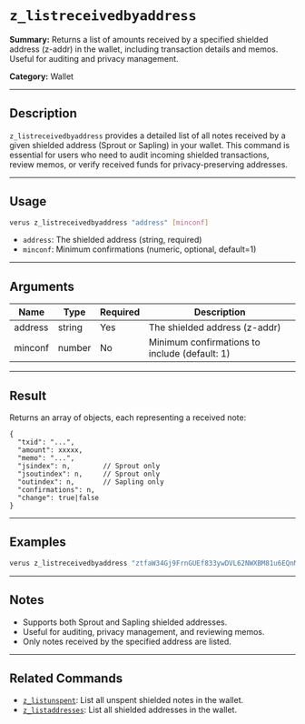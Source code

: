 # `z_listreceivedbyaddress`

**Summary:**
Returns a list of amounts received by a specified shielded address (z-addr) in the wallet, including transaction details and memos. Useful for auditing and privacy management.

**Category:**
Wallet

---

## Description
`z_listreceivedbyaddress` provides a detailed list of all notes received by a given shielded address (Sprout or Sapling) in your wallet. This command is essential for users who need to audit incoming shielded transactions, review memos, or verify received funds for privacy-preserving addresses.

---

## Usage
```bash
verus z_listreceivedbyaddress "address" [minconf]
```
- `address`: The shielded address (string, required)
- `minconf`: Minimum confirmations (numeric, optional, default=1)

---

## Arguments
| Name      | Type    | Required | Description                                      |
|-----------|---------|----------|--------------------------------------------------|
| address   | string  | Yes      | The shielded address (z-addr)                    |
| minconf   | number  | No       | Minimum confirmations to include (default: 1)    |

---

## Result
Returns an array of objects, each representing a received note:
```
{
  "txid": "...",
  "amount": xxxxx,
  "memo": "...",
  "jsindex": n,        // Sprout only
  "jsoutindex": n,     // Sprout only
  "outindex": n,       // Sapling only
  "confirmations": n,
  "change": true|false
}
```

---

## Examples
```bash
verus z_listreceivedbyaddress "ztfaW34Gj9FrnGUEf833ywDVL62NWXBM81u6EQnM6VR45eYnXhwztecW1SjxA7JrmAXKJhxhj3vDNEpVCQoSvVoSpmbhtjf"
```

---

## Notes
- Supports both Sprout and Sapling shielded addresses.
- Useful for auditing, privacy management, and reviewing memos.
- Only notes received by the specified address are listed.

---

## Related Commands
- [`z_listunspent`](./z_listunspent.md): List all unspent shielded notes in the wallet.
- [`z_listaddresses`](./z_listaddresses.md): List all shielded addresses in the wallet. 